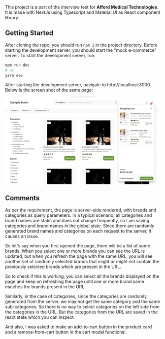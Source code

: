 This project is a part of the interview test for **Afford Medical Technologies**. It is made with NextJs using Typescript and Material UI as React component library.

## Getting Started

After cloning the repo, you should run `npm i` in the project directory. Before starting the development server, you should start the "mock e-commerce" server. To start the development server, run:

```bash
npm run dev
# or
yarn dev
```

After starting the development server, navigate to http://localhost:3000. Below is the screen shot of the same page:

![screenshot](/screenshot.jpeg)

## Comments

As per the requirement, the page is server-side rendered, with brands and categories as query parameters. In a typical scenario, all categories and brand names are static and does not change frequently, so I am saving categories and brand names in the global state. Since there are randomly generated brand names and categories on each request to the server, it causes an issue.

So let's say when you first opened the page, there will be a list of some brands. When you select one or more brands you can see the URL is updated, but when you refresh the page with the same URL, you will see another set of randomly selected brands that might or might not contain the previously selected brands which are present in the URL.

So to check if this is working, you can select all the brands displayed on the page and keep on refreshing the page until one or more brand name matches the brands present in the URL.

Similarly, in the case of categories, since the categories are randomly generated from the server, we may not get the same category and the same sub-categories. So there is no way to select categories on the left side from the categories in the URL. But the categories from the URL are saved in the react state which you can inspect.

And also, I was asked to make an add-to-cart button in the product card and a remove-from-cart button in the cart modal functional.
